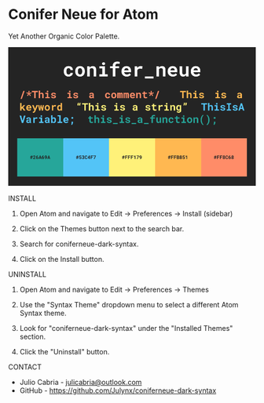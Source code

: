 # Conifer Neue for Atom
Yet Another Organic Color Palette.

![alt text](conifer_neue.png)

INSTALL

1. Open Atom and navigate to Edit -> Preferences -> Install (sidebar)

2. Click on the Themes button next to the search bar.
  
3. Search for coniferneue-dark-syntax.
  
4. Click on the Install button.
  
UNINSTALL

1. Open Atom and navigate to Edit -> Preferences -> Themes

2. Use the "Syntax Theme" dropdown menu to select a different Atom Syntax theme.

3. Look for "coniferneue-dark-syntax" under the "Installed Themes" section.

4. Click the "Uninstall" button.
  
CONTACT
  
 - Julio Cabria - julicabria@outlook.com
 - GitHub - https://github.com/Julynx/coniferneue-dark-syntax
